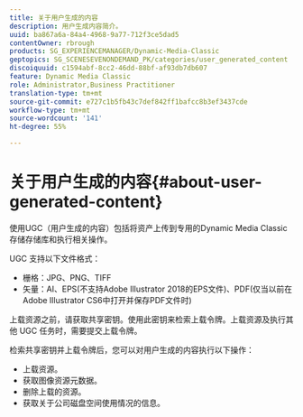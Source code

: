 ```yaml
---
title: 关于用户生成的内容
description: 用户生成内容简介。
uuid: ba867a6a-84a4-4968-9a77-712f3ce5dad5
contentOwner: rbrough
products: SG_EXPERIENCEMANAGER/Dynamic-Media-Classic
geptopics: SG_SCENESEVENONDEMAND_PK/categories/user_generated_content
discoiquuid: c1594abf-8cc2-46dd-88bf-af93db7db607
feature: Dynamic Media Classic
role: Administrator,Business Practitioner
translation-type: tm+mt
source-git-commit: e727c1b5fb43c7def842ff1bafcc8b3ef3437cde
workflow-type: tm+mt
source-wordcount: '141'
ht-degree: 55%

---
```



# 关于用户生成的内容{#about-user-generated-content}

使用UGC（用户生成的内容）包括将资产上传到专用的Dynamic Media Classic存储存储库和执行相关操作。

UGC 支持以下文件格式：

* 栅格：JPG、PNG、TIFF
* 矢量：AI、EPS(不支持Adobe Illustrator 2018的EPS文件)、PDF(仅当以前在Adobe Illustrator CS6中打开并保存PDF文件时)

上载资源之前，请获取共享密钥。使用此密钥来检索上载令牌。上载资源及执行其他 UGC 任务时，需要提交上载令牌。

检索共享密钥并上载令牌后，您可以对用户生成的内容执行以下操作：

* 上载资源。
* 获取图像资源元数据。
* 删除上载的资源。
* 获取关于公司磁盘空间使用情况的信息。

